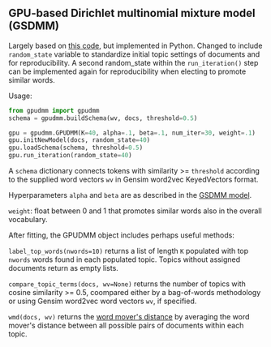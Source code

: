 ## GPU-based Dirichlet multinomial mixture model (GSDMM)

Largely based on [this code](https://github.com/WHUIR/GPUDMM/tree/2b89d949557e99cbfce714a7c486f954f0c65ee8), but implemented in Python. Changed to include `random_state` variable to standardize initial topic settings of documents and for reproducibility. A second random_state within the `run_iteration()` step can be implemented again for reproducibility when electing to promote similar words.

Usage:
```python
from gpudmm import gpudmm
schema = gpudmm.buildSchema(wv, docs, threshold=0.5)

gpu = gpudmm.GPUDMM(K=40, alpha=.1, beta=.1, num_iter=30, weight=.1)
gpu.initNewModel(docs, random_state=40)
gpu.loadSchema(schema, threshold=0.5)
gpu.run_iteration(random_state=40)
```

A `schema` dictionary connects tokens with similarity >= `threshold` according to the supplied word vectors `wv` in Gensim word2vec KeyedVectors format.

Hyperparameters `alpha` and `beta` are as described in the [GSDMM model](https://github.com/nlgreenerton/thp-nlp/tree/main/gsdmm).

`weight`: float between 0 and 1 that promotes similar words also in the overall vocabulary.

After fitting, the GPUDMM object includes perhaps useful methods:

`label_top_words(nwords=10)` returns a list of length `K` populated with top `nwords` words found in each populated topic. Topics without assigned documents return as empty lists.

`compare_topic_terms(docs, wv=None)` returns the number of topics with cosine similarity >= 0.5, coompared either by a bag-of-words methodology or using Gensim word2vec word vectors `wv`, if specified.

`wmd(docs, wv)` returns the [word mover's distance](http://proceedings.mlr.press/v37/kusnerb15.pdf) by averaging the word mover's distance between all possible pairs of documents within each topic.
